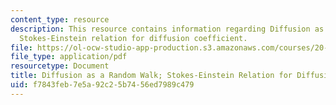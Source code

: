 ```yaml
---
content_type: resource
description: This resource contains information regarding Diffusion as a random walk;
  Stokes-Einstein relation for diffusion coefficient.
file: https://ol-ocw-studio-app-production.s3.amazonaws.com/courses/20-430j-fields-forces-and-flows-in-biological-systems-fall-2015/f7843feb7e5a92c25b7456ed7989c479_MIT20_430JF15_Lecture3.pdf
file_type: application/pdf
resourcetype: Document
title: Diffusion as a Random Walk; Stokes-Einstein Relation for Diffusion Coefficient
uid: f7843feb-7e5a-92c2-5b74-56ed7989c479
---
```

